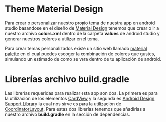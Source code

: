 # Theme Material Design
Para crear o personalizar nuestro propio tema de nuestra app en android studio basandose en el diseño de [Material Design](https://www.google.com/design/spec/material-design/introduction.html) 
tenemos que crear o ir a nuestro archivo **colors.xml** dentro de la carpeta **values** de android studio y generar nuestros colores a utilizar en el tema.

Para crear temas personalizados existe un sitio web llamado [material palette](https://www.materialpalette.com/) en el cual puedes escoger la combinación de colores que gustes, simulando un estimado de como se vera dentro de tu aplicación de android.

# Librerías archivo build.gradle
Las librerías requeridas para realizar esta app son dos. La primera es para la utilización de los elementos [CardView](https://developer.android.com/reference/android/support/v7/widget/CardView.html) y la segunda es [Android Design Support Library](http://android-developers.blogspot.mx/2015/05/android-design-support-library.html) la cual nos sirve es para la utilización de [CoordinatorLayout](https://developer.android.com/reference/android/support/v7/widget/CardView.html). Para estas dos librerías tenemos que añadirlas a nuestro archivo **build.gradle** en la sección de dependencias.
